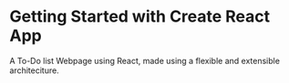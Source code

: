 # Getting Started with Create React App

A To-Do list Webpage using React, made using a flexible and extensible architeciture.
